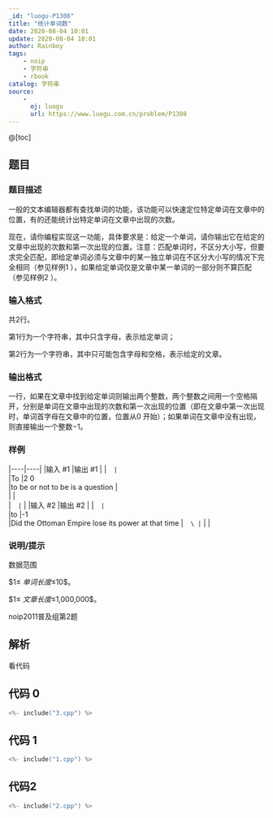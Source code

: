 ```yaml
---
_id: "luogu-P1308"
title: "统计单词数"
date: 2020-08-04 10:01
update: 2020-08-04 10:01
author: Rainboy
tags:
    - noip
    - 字符串
    - rbook
catalog: 字符串
source: 
    - 
      oj: luogu
      url: https://www.luogu.com.cn/problem/P1308
---
```


@[toc]

## 题目



### 题目描述

一般的文本编辑器都有查找单词的功能，该功能可以快速定位特定单词在文章中的位置，有的还能统计出特定单词在文章中出现的次数。

现在，请你编程实现这一功能，具体要求是：给定一个单词，请你输出它在给定的文章中出现的次数和第一次出现的位置。注意：匹配单词时，不区分大小写，但要求完全匹配，即给定单词必须与文章中的某一独立单词在不区分大小写的情况下完全相同（参见样例1 ），如果给定单词仅是文章中某一单词的一部分则不算匹配（参见样例2 ）。




### 输入格式
共$2$行。

第$1$行为一个字符串，其中只含字母，表示给定单词；

第$2$行为一个字符串，其中只可能包含字母和空格，表示给定的文章。




### 输出格式

一行，如果在文章中找到给定单词则输出两个整数，两个整数之间用一个空格隔开，分别是单词在文章中出现的次数和第一次出现的位置（即在文章中第一次出现时，单词首字母在文章中的位置，位置从$0$ 开始）；如果单词在文章中没有出现，则直接输出一个整数$-1$。




### 样例

|----|----|
|输入 #1  |输出 #1  |
|```  |```  \
|To  |2 0  \
|to be or not to be is a question  |  \
|  |  \
|```  |```  |
|输入 #2  |输出 #2  |
|```  |```  \
|to  |-1  \
|Did the Ottoman Empire lose its power at that time  |```  \
|```  |   |



### 说明/提示
数据范围

$1≤ $单词长度$≤10$。

$1≤ $文章长度$≤1,000,000$。

noip2011普及组第2题



## 解析

看代码

## 代码 0

```c
<%- include("3.cpp") %>
```

## 代码 1

```c
<%- include("1.cpp") %>
```

## 代码2

```c
<%- include("2.cpp") %>
```
